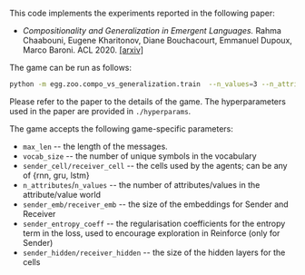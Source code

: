 This code implements the experiments reported in the following paper:
* _Compositionality and Generalization in Emergent Languages._ Rahma Chaabouni, Eugene Kharitonov, Diane Bouchacourt, Emmanuel Dupoux, Marco Baroni. ACL 2020. [[arxiv]](https://arxiv.org/abs/2004.09124)

The game can be run as follows:

```bash
python -m egg.zoo.compo_vs_generalization.train  --n_values=3 --n_attributes=5 --vocab_size=200 --max_len=2 --batch_size=5120 --sender_cell=lstm --receiver_cell=lstm --random_seed=1
```
Please refer to the paper to the details of the game. The hyperparameters used in the paper are provided in `./hyperparams`.


The game accepts the following game-specific parameters:
 * `max_len` -- the length of the messages.
 * `vocab_size` -- the number of unique symbols in the vocabulary
 * `sender_cell/receiver_cell` -- the cells used by the agents; can be any of {rnn, gru, lstm}
 * `n_attributes`/`n_values` -- the number of attributes/values in the attribute/value world
 * `sender_emb/receiver_emb` -- the size of the embeddings for Sender and Receiver
 * `sender_entropy_coeff` -- the regularisation coefficients for the
 entropy term in the loss, used to encourage exploration in Reinforce (only for Sender)
 * `sender_hidden/receiver_hidden` -- the size of the hidden layers for the cells
 
